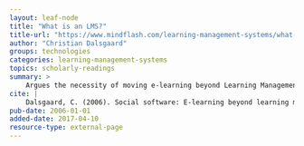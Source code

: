 ```yaml
---
layout: leaf-node
title: "What is an LMS?"
title-url: "https://www.mindflash.com/learning-management-systems/what-is-an-lms/"
author: "Christian Dalsgaard"
groups: technologies
categories: learning-management-systems
topics: scholarly-readings
summary: >
    Argues the necessity of moving e-learning beyond Learning Management Systems and engage students in an active use of the web as a resource in their learning activities.
cite: |
    Dalsgaard, C. (2006). Social software: E-learning beyond learning management systems. European Journal of Open, Distance and E-Learning, 9(2).  Retrieved from: http://www.eurodl.org/materials/contrib/2006/Christian_Dalsgaard.htm.  Publication date unknown.
pub-date: 2006-01-01
added-date: 2017-04-10
resource-type: external-page
---
```

